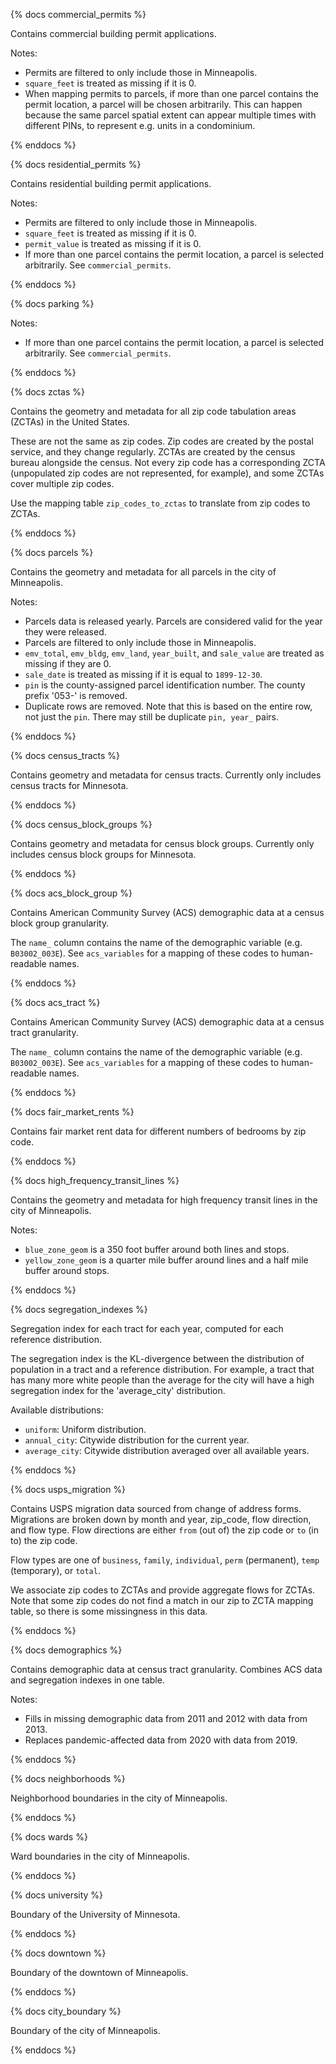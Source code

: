 {% docs commercial_permits %}

Contains commercial building permit applications.

Notes:
 - Permits are filtered to only include those in Minneapolis.
 - `square_feet` is treated as missing if it is 0.
 - When mapping permits to parcels, if more than one parcel contains the permit
   location, a parcel will be chosen arbitrarily. This can happen because the
   same parcel spatial extent can appear multiple times with different PINs, to
   represent e.g. units in a condominium.

{% enddocs %}

{% docs residential_permits %}

Contains residential building permit applications.

Notes:
 - Permits are filtered to only include those in Minneapolis.
 - `square_feet` is treated as missing if it is 0.
 - `permit_value` is treated as missing if it is 0.
 - If more than one parcel contains the permit location, a parcel is selected
   arbitrarily. See `commercial_permits`.

{% enddocs %}

{% docs parking %}

Notes:
 - If more than one parcel contains the permit location, a parcel is selected
   arbitrarily. See `commercial_permits`.

{% enddocs %}

{% docs zctas %}

Contains the geometry and metadata for all zip code tabulation areas (ZCTAs) in
the United States.

These are not the same as zip codes. Zip codes are created by the postal service, and they change regularly. ZCTAs are created by the census bureau alongside the census. Not every zip code has a corresponding ZCTA (unpopulated zip codes are not represented, for example), and some ZCTAs cover multiple zip codes.

Use the mapping table `zip_codes_to_zctas` to translate from zip codes to ZCTAs.

{% enddocs %}

{% docs parcels %}

Contains the geometry and metadata for all parcels in the city of Minneapolis.

Notes:
- Parcels data is released yearly. Parcels are considered valid for the year they were released.
- Parcels are filtered to only include those in Minneapolis.
- `emv_total`, `emv_bldg`, `emv_land`, `year_built`, and `sale_value` are treated as missing if they are 0.
- `sale_date` is treated as missing if it is equal to `1899-12-30`.
- `pin` is the county-assigned parcel identification number. The county prefix '053-' is removed.
- Duplicate rows are removed. Note that this is based on the entire row, not just the `pin`. There may still be duplicate `pin, year_` pairs.

{% enddocs %}

{% docs census_tracts %}

Contains geometry and metadata for census tracts. Currently only includes census
tracts for Minnesota.

{% enddocs %}

{% docs census_block_groups %}

Contains geometry and metadata for census block groups. Currently only includes
census block groups for Minnesota.

{% enddocs %}

{% docs acs_block_group %}

Contains American Community Survey (ACS) demographic data at a census block
group granularity.

The `name_` column contains the name of the demographic variable (e.g.
`B03002_003E`). See `acs_variables` for a mapping of these codes to
human-readable names.

{% enddocs %}

{% docs acs_tract %}

Contains American Community Survey (ACS) demographic data at a census tract
granularity.

The `name_` column contains the name of the demographic variable (e.g.
`B03002_003E`). See `acs_variables` for a mapping of these codes to
human-readable names.

{% enddocs %}

{% docs fair_market_rents %}

Contains fair market rent data for different numbers of bedrooms by zip code.

{% enddocs %}

{% docs high_frequency_transit_lines %}

Contains the geometry and metadata for high frequency transit lines in the city of Minneapolis.

Notes:
- `blue_zone_geom` is a 350 foot buffer around both lines and stops.
- `yellow_zone_geom` is a quarter mile buffer around lines and a half mile buffer around stops.

{% enddocs %}

{% docs segregation_indexes %}

Segregation index for each tract for each year, computed for each reference
distribution.

The segregation index is the KL-divergence between the distribution of
population in a tract and a reference distribution. For example, a tract that
has many more white people than the average for the city will have a high
segregation index for the 'average_city' distribution.

Available distributions:
- `uniform`: Uniform distribution.
- `annual_city`: Citywide distribution for the current year.
- `average_city`: Citywide distribution averaged over all available years.

{% enddocs %}

{% docs usps_migration %}

Contains USPS migration data sourced from change of address forms. Migrations
are broken down by month and year, zip_code, flow direction, and flow type. Flow
directions are either `from` (out of) the zip code or `to` (in to) the zip code.

Flow types are one of `business`, `family`, `individual`, `perm` (permanent),
`temp` (temporary), or `total`.

We associate zip codes to ZCTAs and provide aggregate flows for ZCTAs. Note that
some zip codes do not find a match in our zip to ZCTA mapping table, so there is
some missingness in this data.

{% enddocs %}

{% docs demographics %}

Contains demographic data at census tract granularity.
Combines ACS data and segregation indexes in one table.

Notes:
- Fills in missing demographic data from 2011 and 2012 with data from 2013.
- Replaces pandemic-affected data from 2020 with data from 2019.

{% enddocs %}

{% docs neighborhoods %}

Neighborhood boundaries in the city of Minneapolis.

{% enddocs %}

{% docs wards %}

Ward boundaries in the city of Minneapolis.

{% enddocs %}

{% docs university %}

Boundary of the University of Minnesota.

{% enddocs %}

{% docs downtown %}

Boundary of the downtown of Minneapolis.

{% enddocs %}

{% docs city_boundary %}

Boundary of the city of Minneapolis.

{% enddocs %}
